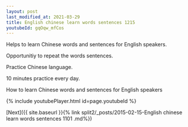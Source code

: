 ```yaml
---
layout: post
last_modified_at: 2021-03-29
title: English chinese learn words sentences 1215 
youtubeId: gqOqw_mfCos
---
```

 
 
Helps to learn Chinese words and sentences for English speakers.

Opportunitiy to repeat the words sentences. 

Practice Chinese language. 
 
10 minutes practice every day. 
 
How to learn Chinese words and sentences for English speakers 
 
{% include youtubePlayer.html id=page.youtubeId %}
 
 
[Next]({{ site.baseurl }}{% link  split2/_posts/2015-02-15-English chinese learn words sentences 1101 .md%})
 
